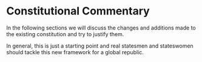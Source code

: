 
# Constitutional Commentary

In the following sections we will discuss the changes and additions made to the existing constitution and try to justify them.

In general, this is just a starting point and real statesmen and stateswomen should tackle this new framework for a global republic.
